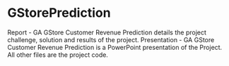 # GStorePrediction
Report - GA GStore Customer Revenue Prediction details the project challenge, solution and results of the project.
Presentation - GA GStore Customer Revenue Prediction is a PowerPoint presentation of the Project.
All other files are the project code.
